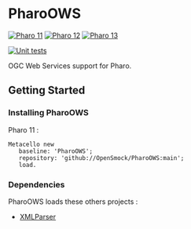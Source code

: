 # PharoOWS

[![Pharo 11](https://img.shields.io/badge/Pharo-11-%23aac9ff.svg)](https://pharo.org/download)
[![Pharo 12](https://img.shields.io/badge/Pharo-12-%23aac9ff.svg)](https://pharo.org/download)
[![Pharo 13](https://img.shields.io/badge/Pharo-13-%23aac9ff.svg)](https://pharo.org/download)

[![Unit tests](https://github.com/OpenSmock/PharoOWS/actions/workflows/test.yml/badge.svg)](https://github.com/OpenSmock/PharoOWS/actions/workflows/test.yml)

OGC Web Services support for Pharo.

## Getting Started

### Installing PharoOWS

Pharo 11 :

```smalltalk
Metacello new
   baseline: 'PharoOWS';
   repository: 'github://OpenSmock/PharoOWS:main';
   load.
```

### Dependencies

PharoOWS loads these others projects :
  - [XMLParser](https://github.com/pharo-contributions/XML-XMLParser)
